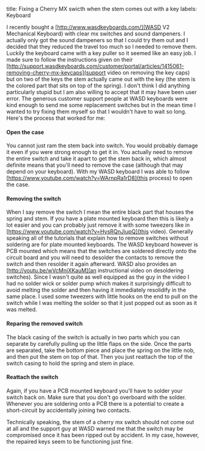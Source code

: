 title: Fixing a Cherry MX swicth when the stem comes out with a key
labels: Keyboard

I recently bought a [http://www.wasdkeyboards.com/](WASD V2 Mechanical Keyboard)
with clear mx switches and sound dampeners. I actually only got the sound
dampeners so that I could try them out and I decided that they reduced the
travel too much so I needed to remove them. Luckily the keyboard came with a key
puller so it seemed like an easy job. I made sure to follow the instructions
given on their
[http://support.wasdkeyboards.com/customer/portal/articles/1415061-removing-cherry-mx-keycaps](support
video on removing the key caps) but on two of the keys the stem actually came
out with the key (the stem is the colored part that sits on top of the spring).
I don't think I did anything particularly stupid but I am also willing to accept
that it may have been user error. The generous customer support people at WASD
keyboards were kind enough to send me some replacement switches but in the mean
time I wanted to try fixing them myself so that I wouldn't have to wait so long.
Here's the process that worked for me:

#### Open the case

You cannot just ram the stem back into switch. You would probably damage it even
if you were strong enough to get it in. You actually need to remove the entire
switch and take it apart to get the stem back in, which almost definite means
that you'll need to remove the case (although that may depend on your keyboard).
With my WASD keyboard I was able to follow
[https://www.youtube.com/watch?v=WArnpRa1rD8](this process) to open the case.

#### Removing the switch

When I say remove the switch I mean the entire black part that houses the spring
and stem. If you have a plate mounted keyboard then this is likely a lot easier
and you can probably just remove it with some tweezers like in
[https://www.youtube.com/watch?v=HysRQnJiupQ](this video). Generally speaking
all of the tutorials that explain how to remove switches without soldering are
for plate mounted keyboards. The WASD keyboard however is PCB mounted which
means that the switches are soldered directly onto the circuit board and you will need
to desolder the contacts to remove the switch and then resolder it again
afterward. WASD also provides an [http://youtu.be/wVcMniXKauM](an instructional
video on desoldering switches). Since I wasn't quite as well equipped as the guy
in the video I had no solder wick or solder pump which makes it surprisingly
difficult to avoid melting the solder and then having it immediately resolidify
in the same place. I used some tweezers with little hooks on the end to pull on
the switch while I was melting the solder so that it just popped out as soon as
it was melted.

#### Reparing the removed switch

The black casing of the switch is actually in two parts which you can separate by
carefully pulling up the little flaps on the side. Once the parts are separated,
take the bottom piece and place the spring on the little nob, and then put the
stem on top of that. Then you just reattach the top of the switch casing to hold
the spring and stem in place.

#### Reattach the switch

Again, if you have a PCB mounted keyboard you'll have to solder your switch back
on. Make sure that you don't go overboard with the solder. Whenever you are
soldering onto a PCB there is a potential to create a short-circuit by
accidentally joining two contacts.

Technically speaking, the stem of a cherry mx switch should not come out at all
and the support guy at WASD warned me that the switch may be compromised once it
has been ripped out by accident. In my case, however, the repaired keys seem to
be functioning just fine.
